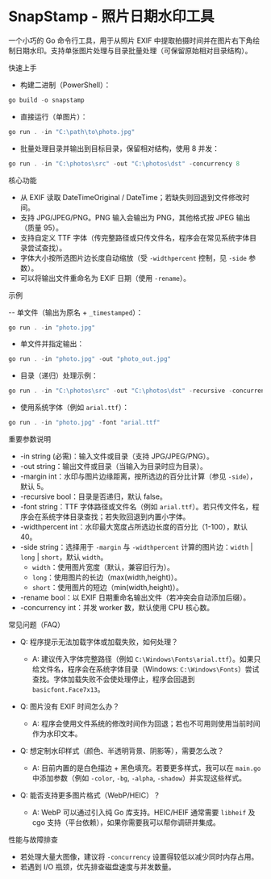 # SnapStamp - 照片日期水印工具

一个小巧的 Go 命令行工具，用于从照片 EXIF 中提取拍摄时间并在图片右下角绘制日期水印。支持单张图片处理与目录批量处理（可保留原始相对目录结构）。

快速上手

- 构建二进制（PowerShell）：

```powershell
go build -o snapstamp
```

- 直接运行（单图片）：

```powershell
go run . -in "C:\path\to\photo.jpg"
```

- 批量处理目录并输出到目标目录，保留相对结构，使用 8 并发：

```powershell
go run . -in "C:\photos\src" -out "C:\photos\dst" -concurrency 8
```

核心功能

- 从 EXIF 读取 DateTimeOriginal / DateTime；若缺失则回退到文件修改时间。
- 支持 JPG/JPEG/PNG。PNG 输入会输出为 PNG，其他格式按 JPEG 输出（质量 95）。
- 支持自定义 TTF 字体（传完整路径或只传文件名，程序会在常见系统字体目录尝试查找）。
- 字体大小按所选图片边长度自动缩放（受 `-widthpercent` 控制，见 `-side` 参数）。
- 可以将输出文件重命名为 EXIF 日期（使用 `-rename`）。

示例

-- 单文件（输出为原名 + `_timestamped`）：

```powershell
go run . -in "photo.jpg"
```

- 单文件并指定输出：

```powershell
go run . -in "photo.jpg" -out "photo_out.jpg"
```

- 目录（递归）处理示例：

```powershell
go run . -in "C:\photos\src" -out "C:\photos\dst" -recursive -concurrency 4
```

- 使用系统字体（例如 `arial.ttf`）：

```powershell
go run . -in "photo.jpg" -font "arial.ttf"
```

重要参数说明

- -in string (必需)：输入文件或目录（支持 JPG/JPEG/PNG）。
- -out string：输出文件或目录（当输入为目录时应为目录）。
- -margin int：水印与图片边缘距离，按所选边的百分比计算（参见 `-side`），默认 5。
- -recursive bool：目录是否递归，默认 false。
- -font string：TTF 字体路径或文件名（例如 `arial.ttf`）。若只传文件名，程序会在系统字体目录查找；若失败回退到内置小字体。
- -widthpercent int：水印最大宽度占所选边长度的百分比（1-100），默认 40。
- -side string：选择用于 `-margin` 与 `-widthpercent` 计算的图片边：`width` | `long` | `short`，默认 `width`。
  - `width`：使用图片宽度（默认，兼容旧行为）。
  - `long`：使用图片的长边（max(width,height)）。
  - `short`：使用图片的短边（min(width,height)）。
- -rename bool：以 EXIF 日期重命名输出文件（若冲突会自动添加后缀）。
- -concurrency int：并发 worker 数，默认使用 CPU 核心数。

常见问题（FAQ）

- Q: 程序提示无法加载字体或加载失败，如何处理？
  - A: 建议传入字体完整路径（例如 `C:\Windows\Fonts\arial.ttf`）。如果只给文件名，程序会在系统字体目录（Windows: `C:\Windows\Fonts`）尝试查找。字体加载失败不会使处理停止，程序会回退到 `basicfont.Face7x13`。

- Q: 图片没有 EXIF 时间怎么办？
  - A: 程序会使用文件系统的修改时间作为回退；若也不可用则使用当前时间作为水印文本。

- Q: 想定制水印样式（颜色、半透明背景、阴影等），需要怎么改？
  - A: 目前内置的是白色描边 + 黑色填充。若要更多样式，我可以在 `main.go` 中添加参数（例如 `-color`, `-bg`, `-alpha`, `-shadow`）并实现这些样式。

- Q: 能否支持更多图片格式（WebP/HEIC）？
  - A: WebP 可以通过引入纯 Go 库支持。HEIC/HEIF 通常需要 `libheif` 及 cgo 支持（平台依赖），如果你需要我可以帮你调研并集成。

性能与故障排查

- 若处理大量大图像，建议将 `-concurrency` 设置得较低以减少同时内存占用。
- 若遇到 I/O 瓶颈，优先排查磁盘速度与并发数量。